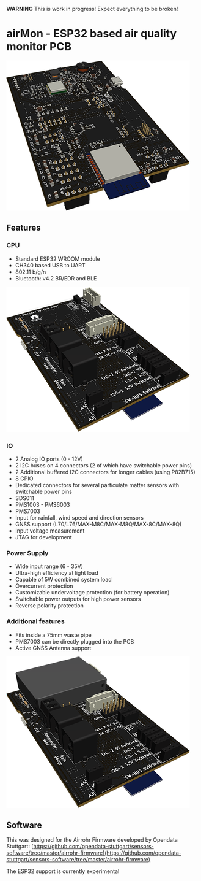 **WARNING** This is work in progress! Expect everything to be broken!

# airMon - ESP32 based air quality monitor PCB #

![](https://raw.githubusercontent.com/SG-O/airMon/master/img/component.png)

## Features ##
### CPU ###
- Standard ESP32 WROOM module
- CH340 based USB to UART
- 802.11 b/g/n
- Bluetooth: v4.2 BR/EDR and BLE

![](https://raw.githubusercontent.com/SG-O/airMon/master/img/connections.png)

### IO ###
- 2 Analog IO ports (0 - 12V)
- 2 I2C buses on 4 connectors (2 of which have switchable power pins)
- 2 Additional buffered I2C connectors for longer cables (using P82B715)
- 8 GPIO
- Dedicated connectors for several particulate matter sensors with switchable power pins
 - SDS011
 - PMS1003 - PMS6003
 - PMS7003
- Input for rainfall, wind speed and direction sensors
- GNSS support (L70/L76/MAX-M8C/MAX-M8Q/MAX-8C/MAX-8Q)
- Input voltage measurement
- JTAG for development

### Power Supply ###
- Wide input range (6 - 35V)
- Ultra-high efficiency at light load
- Capable of 5W combined system load
- Overcurrent protection
- Customizable undervoltage protection (for battery operation)
- Switchable power outputs for high power sensors
- Reverse polarity protection

### Additional features ###
- Fits inside a 75mm waste pipe
- PMS7003 can be directly plugged into the PCB
- Active GNSS Antenna support

![](https://raw.githubusercontent.com/SG-O/airMon/master/img/pms7003.png)

## Software ##
This was designed for the Airrohr Firmware developed by Opendata Stuttgart: [https://github.com/opendata-stuttgart/sensors-software/tree/master/airrohr-firmware](https://github.com/opendata-stuttgart/sensors-software/tree/master/airrohr-firmware)

The ESP32 support is currently experimental